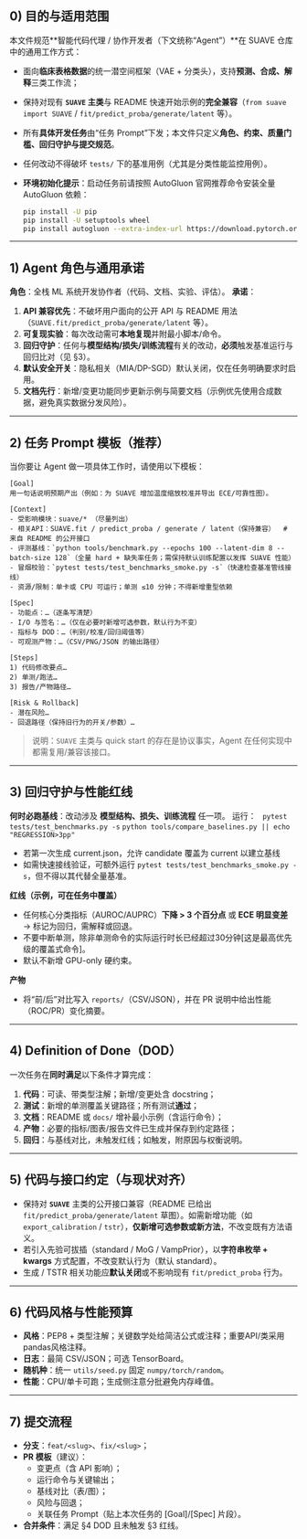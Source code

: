 ## 0) 目的与适用范围

本文件规范**智能代码代理 / 协作开发者（下文统称“Agent”）**在 SUAVE 仓库中的通用工作方式：

- 面向**临床表格数据**的统一潜空间框架（VAE + 分类头），支持**预测、合成、解释**三类工作流；
- 保持对现有 **`SUAVE` 主类**与 README 快速开始示例的**完全兼容**（`from suave import SUAVE` / `fit/predict_proba/generate/latent` 等）。
- 所有**具体开发任务**由“任务 Prompt”下发；本文件只定义**角色、约束、质量门槛、回归守护与提交规范**。
- 任何改动不得破坏 `tests/` 下的基准用例（尤其是分类性能监控用例）。
- **环境初始化提示**：启动任务前请按照 AutoGluon 官网推荐命令安装全量 AutoGluon 依赖：

  ```bash
  pip install -U pip
  pip install -U setuptools wheel
  pip install autogluon --extra-index-url https://download.pytorch.org/whl/cpu
  ```

------

## 1) Agent 角色与通用承诺

**角色**：全栈 ML 系统开发协作者（代码、文档、实验、评估）。
 **承诺**：

1. **API 兼容优先**：不破坏用户面向的公开 API 与 README 用法（`SUAVE.fit/predict_proba/generate/latent` 等）。
2. **可复现实验**：每次改动需可**本地复现**并附最小脚本/命令。
3. **回归守护**：任何与**模型结构/损失/训练流程**有关的改动，**必须**触发基准运行与回归比对（见 §3）。
4. **默认安全开关**：隐私相关（MIA/DP-SGD）默认关闭，仅在任务明确要求时启用。
5. **文档先行**：新增/变更功能同步更新示例与简要文档（示例优先使用合成数据，避免真实数据分发风险）。

------

## 2) 任务 Prompt 模板（推荐）

当你要让 Agent 做一项具体工作时，请使用以下模板：

```
[Goal]
用一句话说明预期产出（例如：为 SUAVE 增加温度缩放校准并导出 ECE/可靠性图）。

[Context]
- 受影响模块：suave/* （尽量列出）
- 相关API：SUAVE.fit / predict_proba / generate / latent（保持兼容）  # 来自 README 的公开接口
- 评测基线：`python tools/benchmark.py --epochs 100 --latent-dim 8 --batch-size 128`（全量 hard + 缺失率任务；需保持默认训练配置以发挥 SUAVE 性能）
- 冒烟校验：`pytest tests/test_benchmarks_smoke.py -s`（快速检查基准管线接线）
- 资源/限制：单卡或 CPU 可运行；单测 ≤10 分钟；不得新增重型依赖

[Spec]
- 功能点：…（逐条写清楚）
- I/O 与签名：…（仅在必要时新增可选参数，默认行为不变）
- 指标与 DOD：…（判别/校准/回归阈值等）
- 可观测产物：…（CSV/PNG/JSON 的输出路径）

[Steps]
1) 代码修改要点…
2) 单测/跑法…
3) 报告/产物路径…

[Risk & Rollback]
- 潜在风险…
- 回退路径（保持旧行为的开关/参数）…
```

> 说明：`SUAVE` 主类与 quick start 的存在是协议事实，Agent 在任何实现中都需复用/兼容该接口。

------

## 3) 回归守护与性能红线

**何时必跑基线**：改动涉及 **模型结构、损失、训练流程** 任一项。
运行：
  ` pytest tests/test_benchmarks.py -s`
   `python tools/compare_baselines.py || echo "REGRESSION>3pp"`

- 若第一次生成 current.json，允许 candidate 覆盖为 current 以建立基线
- 如需快速接线验证，可额外运行 `pytest tests/test_benchmarks_smoke.py -s`，但不得以其代替全量基准。

**红线（示例，可在任务中覆盖）**

- 任何核心分类指标（AUROC/AUPRC）**下降 > 3 个百分点** 或 **ECE 明显变差** → 标记为回归，需解释或回退。
- 不要中断单测，除非单测命令的实际运行时长已经超过30分钟[这是最高优先级的覆盖式命令]。
- 默认不新增 GPU-only 硬约束。

**产物**

- 将“前/后”对比写入 `reports/`（CSV/JSON），并在 PR 说明中给出性能（ROC/PR）变化摘要。

------

## 4) Definition of Done（DOD）

一次任务在**同时满足**以下条件才算完成：

1. **代码**：可读、带类型注解；新增/变更处含 docstring；
2. **测试**：新增的单测覆盖关键路径；所有测试**通过**；
3. **文档**：README 或 `docs/` 增补最小示例（含运行命令）；
4. **产物**：必要的指标/图表/报告文件已生成并保存到约定路径；
5. **回归**：与基线对比，未触发红线；如触发，附原因与权衡说明。

------

## 5) 代码与接口约定（与现状对齐）

- 保持对 **`SUAVE`** 主类的公开接口兼容（README 已给出 `fit/predict_proba/generate/latent` 草图）。如需新增功能（如 `export_calibration` / `tstr`），**仅新增可选参数或新方法**，不改变既有方法语义。
- 若引入先验可拔插（standard / MoG / VampPrior），以**字符串枚举 + kwargs** 方式配置，不改变默认行为（默认 standard）。
- 生成 / TSTR 相关功能应**默认关闭**或不影响现有 `fit/predict_proba` 行为。

------

## 6) 代码风格与性能预算

- **风格**：PEP8 + 类型注解；关键数学处给简洁公式或注释；重要API/类采用pandas风格注释。
- **日志**：最简 CSV/JSON；可选 TensorBoard。
- **随机种**：统一 `utils/seed.py` 固定 `numpy/torch/random`。
- **性能**：CPU/单卡可跑；生成侧注意分批避免内存峰值。

------

## 7) 提交流程

- **分支**：`feat/<slug>`、`fix/<slug>`；
- **PR 模板**（建议）：
  - 变更点（含 API 影响）；
  - 运行命令与关键输出；
  - 基线对比（表/图）；
  - 风险与回退；
  - 关联任务 Prompt（贴上本次任务的 [Goal]/[Spec] 片段）。
- **合并条件**：满足 §4 DOD 且未触发 §3 红线。